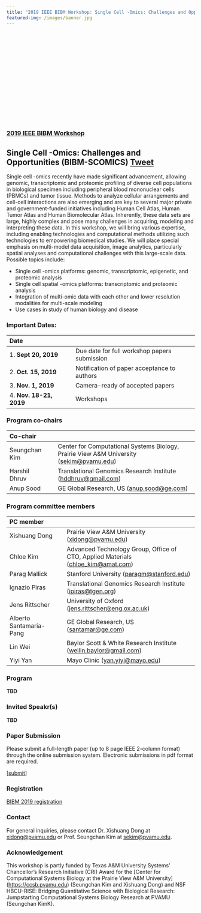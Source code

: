 ```yaml
---
title: "2019 IEEE BIBM Workshop: Single Cell -Omics: Challenges and Opportunities"
featured-img: /images/banner.jpg
---
```

<meta name="viewport" content="width=device-width, initial-scale=1">
<link rel="stylesheet" href="https://www.w3schools.com/w3css/4/w3.css">
<style>
body{margin: 25px}
</style>

<div class="FeaturedImgBanner" {% if page.featured-img %} style="background-image: url('{{ page.featured-img | relative_url }}');" {% endif %}>
    <br/><br/><br/><br/><br/><br/><br/><br/><br/><br/><br/><br/><br/><br/>
    
</div>

### [2019 IEEE BIBM Workshop](http://ieeebibm.org/BIBM2019/)
## Single Cell -Omics: Challenges and Opportunities (BIBM-SCOMICS) <a href="https://twitter.com/share?ref_src=twsrc%5Etfw" class="twitter-share-button" data-show-count="false">Tweet</a><script async src="https://platform.twitter.com/widgets.js" charset="utf-8"></script>

Single cell -omics recently have made significant advancement, allowing genomic, transcriptomic and proteomic profiling of diverse cell populations in biological specimen including peripheral blood mononuclear cells (PBMCs) and tumor tissue.  Methods to analyze cellular arrangements and cell-cell interactions are also emerging and are key to several major private and government-funded initiatives including Human Cell Atlas, Human Tumor Atlas and Human Biomolecular Atlas. Inherently, these data sets are large, highly complex and pose many challenges in acquiring, modeling and interpreting these data.  In this workshop, we will bring various expertise, including enabling technologies and computational methods utilizing such technologies to empowering biomedical studies. We will place special emphasis on multi-model data acquisition, image analytics, particularly spatial analyses and computational challenges with this large-scale data.  Possible topics include:

* Single cell -omics platforms: genomic, transcriptomic, epigenetic, and proteomic analysis
* Single cell spatial -omics platforms:  transcriptomic and proteomic analysis 
* Integration of multi-omic data with each other and lower resolution modalities for multi-scale modeling
* Use cases in study of human biology and disease

### Important Dates:

| Date |     | |
|:--------------|---|:-------------------------------|
| 1. **Sept 20, 2019** | | Due date for full workshop papers submission |
| 2. **Oct. 15, 2019** | | Notification of paper acceptance to authors |
| 3. **Nov. 1, 2019** | | Camera-ready of accepted papers |
| 4. **Nov. 18-21, 2019** | | Workshops |



### Program co-chairs

| Co-chair |    | |
|:--------------|---|:-------------------------------|
| Seungchan Kim | | Center for Computational Systems Biology, Prairie View A&M University (sekim@pvamu.edu) |
| Harshil Dhruv | | Translational Genomics Research Institute (hddhruv@gmail.com) |
| Anup Sood     | | GE Global Research, US (anup.sood@ge.com) |


### Program committee members

| PC member |   | |
|:--------------|---|:-------------------------------|
| Xishuang Dong	| | Prairie View A&M University (xidong@pvamu.edu) |
| Chloe Kim	| | Advanced Technology Group, Office of CTO, Applied Materials (chloe_kim@amat.com) |
| Parag Mallick	| | Stanford University (paragm@stanford.edu) |
| Ignazio Piras	| | Translational Genomics Research Institute (ipiras@tgen.org) |
| Jens Rittscher | | University of Oxford (jens.rittscher@eng.ox.ac.uk) |
| Alberto Santamaria-Pang | | GE Global Research, US (santamar@ge.com) |
| Lin Wei | | Baylor Scott & White Research Institute (weilin.baylor@gmail.com) |
| Yiyi Yan | | Mayo Clinic (yan.yiyi@mayo.edu) |


### Program

**TBD**


### Invited Speakr(s)

**TBD**

### Paper Submission

Please submit a full-length paper (up to 8 page IEEE 2-column format) through the online submission system. Electronic submissions in pdf format are required.

[[submit](https://wi-lab.com/cyberchair/2019/bibm19/scripts/submit.php?subarea=S23&undisplay_detail=1&wh=/cyberchair/2019/bibm19/scripts/ws_submit.php)] 

### Registration

[BIBM 2019 registration](https://ieeebibm.org/BIBM2019/Registration.html)

### Contact

For general inquiries, please contact Dr. Xishuang Dong at xidong@pvamu.edu or Prof. Seungchan Kim at sekim@pvamu.edu.

### Acknowledgement

This workshop is partly funded by Texas A&M University Systems' Chancellor’s Research Initiative (CRI) Award for the [Center for Computational Systems Biology at the Prairie View A&M University] (https://ccsb.pvamu.edu) (Seungchan Kim and Xishuang Dong) and NSF HBCU-RISE: Bridging Quantitative Science with Biological Research: Jumpstarting Computational Systems Biology Research at PVAMU (Seungchan KimK).
